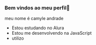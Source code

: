 ### Bem vindos ao meu perfil💙

meu nome é camyle andrade

- Estou estudando no Alura
- Estou me desenvolvendo na JavaScript
- utilizo 

